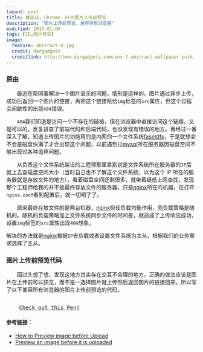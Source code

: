 ```yaml
---
layout: post
title: 兼容IE、Chrome、FF的图片上传前预览
description: "图片上传前预览，兼容所有浏览器"
modified: 2015-01-06
tags: [IE,图片预览]
image:
  feature: abstract-4.jpg
  credit: dargadgetz
  creditlink: http://www.dargadgetz.com/ios-7-abstract-wallpaper-pack-for-iphone-5-and-ipod-touch-retina/
---
```


### 原由 

&emsp;&emsp;最近在帮同事解决一个图片显示的问题，情形是这样的。图片通过异步上传，成功后返回一个图片的链接，再把这个链接赋给`img`标签的`src`属性，但这个过程会间歇性的出现`404`错误。
<!-- more -->

&emsp;&emsp;`404`我们知道是访问一个不存在的链接，但在浏览器中直接访问这个链接，又是可以的。反复排查了前端代码和后端代码，也没发现有错误的地方。再经过一番深入了解，知道上传图片的功能用的是内网的一个文件系统[fasetdfs](fastdfs)，于是就想会不会是磁盘快满了才会出现这个问题，以前遇到过[mysql](mysql)所在服务器因磁盘空间不够出现过各种诡异问题。

&emsp;&emsp;从负责这个文件系统架设的工程师那里拿到说是文件系统所在服务器的`IP`后就上去查磁盘空间大小（当时自己也不了解这个文件系统，以为这个 IP 所在的服务器就是存放文件的地方），看着磁盘空间还剩很多，就带着疑惑上网查找，发现那个工程师给我的并不是最终存放文件的服务器，只是[nginx](nginx)所在的机器，在打开`nginx.conf`看到配置后，就一切明了了。

&emsp;&emsp;原来最终存放文件的是两台机器，[nginx](nginx)担任负载均衡作用，而负载策略是随机的。随机的负载策略加上文件系统同步文件的时间差，就造成了上传响应成功，设置`img`标签的`src`属性出现`404`想象。

解决的办法就是[nginx](nginx)根据`IP`去负载或者设置文件系统为主从，根据我们的业务需求选择了主从。

### 图片上传前预览代码

&emsp;&emsp;回过头想了想，发现这地方其实存在交互不合理的地方，正确的做法应该是图片在上传前可以预览，而不是一选择图片就上传然后返回图片的链接回来。所以写了以下兼容所有浏览器的图片上传前预览的代码。

<pre class="codepen" data-height="400" data-type="result" data-href="ZYBZze" data-user="calledT" data-safe="true">
    <code></code>
    <a href="http://codepen.io/calledT/embed/ZYBZze/">Check out this Pen!</a> 
</pre>
<script async src="http://codepen.io/assets/embed/ei.js"> </script>


#### 参考链接：
* [How to Preview image before Upload](http://forums.asp.net/t/1320559.aspx)
* [Preview an image before it is uploaded](http://stackoverflow.com/questions/4459379/preview-an-image-before-it-is-uploaded?rq=1)

[fastdfs]: https://code.google.com/p/fastdfs "fastdfs"
[nginx]: http://nginx.org "nginx"
[mysql]: http://www.mysql.com "mysql"
